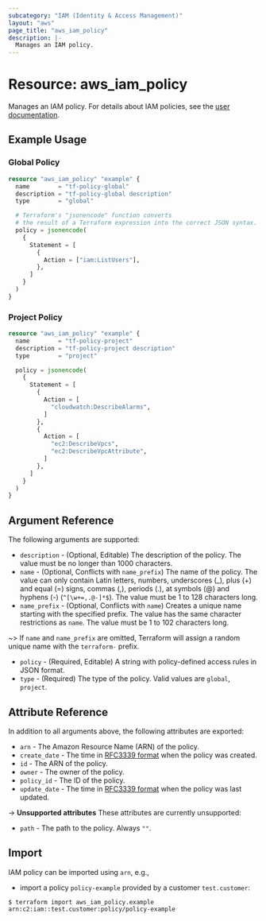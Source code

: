 ```yaml
---
subcategory: "IAM (Identity & Access Management)"
layout: "aws"
page_title: "aws_iam_policy"
description: |-
  Manages an IAM policy.
---
```


[iam-policies-and-groups]: https://docs.cloud.croc.ru/en/services/iam/policies.html
[RFC3339 format]: https://datatracker.ietf.org/doc/html/rfc3339#section-5.8

# Resource: aws_iam_policy

Manages an IAM policy. For details about IAM policies, see the [user documentation][iam-policies-and-groups].

## Example Usage

### Global Policy

```terraform
resource "aws_iam_policy" "example" {
  name        = "tf-policy-global"
  description = "tf-policy-global description"
  type        = "global"

  # Terraform's "jsonencode" function converts
  # the result of a Terraform expression into the correct JSON syntax.
  policy = jsonencode(
    {
      Statement = [
        {
          Action = ["iam:ListUsers"],
        },
      ]
    }
  )
}
```

### Project Policy

```terraform
resource "aws_iam_policy" "example" {
  name        = "tf-policy-project"
  description = "tf-policy-project description"
  type        = "project"

  policy = jsonencode(
    {
      Statement = [
        {
          Action = [
            "cloudwatch:DescribeAlarms",
          ]
        },
        {
          Action = [
            "ec2:DescribeVpcs",
            "ec2:DescribeVpcAttribute",
          ]
        },
      ]
    }
  )
}
```

## Argument Reference

The following arguments are supported:

* `description` - (Optional, Editable) The description of the policy.
  The value must be no longer than 1000 characters.
* `name` - (Optional, Conflicts with `name_prefix`) The name of the policy. The value can only contain Latin letters, numbers, underscores (_),
  plus (+) and equal (=) signs, commas (,), periods (.), at symbols (@) and hyphens (-) (`^[\w+=,.@-]*$`).
  The value must be 1 to 128 characters long.
* `name_prefix` - (Optional, Conflicts with `name`) Creates a unique name starting with the specified prefix.
  The value has the same character restrictions as `name`. The value must be 1 to 102 characters long.

~> If `name` and `name_prefix` are omitted, Terraform will assign a random unique name with the `terraform-` prefix.

* `policy` - (Required, Editable) A string with policy-defined access rules in JSON format.
* `type` - (Required) The type of the policy. Valid values are `global`, `project`.

## Attribute Reference

In addition to all arguments above, the following attributes are exported:

* `arn` - The Amazon Resource Name (ARN) of the policy.
* `create_date` - The time in [RFC3339 format] when the policy was created.
* `id` - The ARN of the policy.
* `owner` - The owner of the policy.
* `policy_id` - The ID of the policy.
* `update_date` - The time in [RFC3339 format] when the policy was last updated.

->  **Unsupported attributes**
These attributes are currently unsupported:

* `path` - The path to the policy. Always `""`.

## Import

IAM policy can be imported using `arn`, e.g.,

* import a policy `policy-example` provided by a customer `test.customer`:

```
$ terraform import aws_iam_policy.example arn:c2:iam::test.customer:policy/policy-example
```
